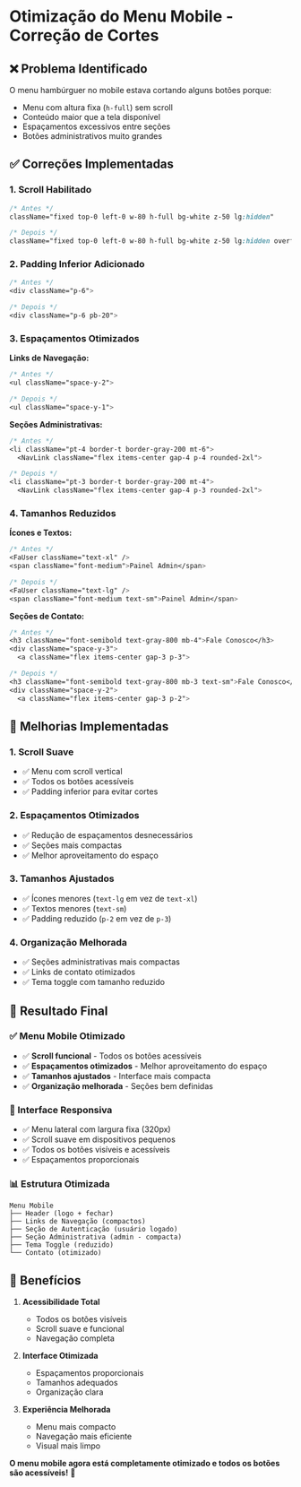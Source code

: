 # Otimização do Menu Mobile - Correção de Cortes

## ❌ **Problema Identificado**

O menu hambúrguer no mobile estava cortando alguns botões porque:
- Menu com altura fixa (`h-full`) sem scroll
- Conteúdo maior que a tela disponível
- Espaçamentos excessivos entre seções
- Botões administrativos muito grandes

## ✅ **Correções Implementadas**

### **1. Scroll Habilitado**
```css
/* Antes */
className="fixed top-0 left-0 w-80 h-full bg-white z-50 lg:hidden"

/* Depois */
className="fixed top-0 left-0 w-80 h-full bg-white z-50 lg:hidden overflow-y-auto"
```

### **2. Padding Inferior Adicionado**
```css
/* Antes */
<div className="p-6">

/* Depois */
<div className="p-6 pb-20">
```

### **3. Espaçamentos Otimizados**

**Links de Navegação:**
```css
/* Antes */
<ul className="space-y-2">

/* Depois */
<ul className="space-y-1">
```

**Seções Administrativas:**
```css
/* Antes */
<li className="pt-4 border-t border-gray-200 mt-6">
  <NavLink className="flex items-center gap-4 p-4 rounded-2xl">

/* Depois */
<li className="pt-3 border-t border-gray-200 mt-4">
  <NavLink className="flex items-center gap-4 p-3 rounded-2xl">
```

### **4. Tamanhos Reduzidos**

**Ícones e Textos:**
```css
/* Antes */
<FaUser className="text-xl" />
<span className="font-medium">Painel Admin</span>

/* Depois */
<FaUser className="text-lg" />
<span className="font-medium text-sm">Painel Admin</span>
```

**Seções de Contato:**
```css
/* Antes */
<h3 className="font-semibold text-gray-800 mb-4">Fale Conosco</h3>
<div className="space-y-3">
  <a className="flex items-center gap-3 p-3">

/* Depois */
<h3 className="font-semibold text-gray-800 mb-3 text-sm">Fale Conosco</h3>
<div className="space-y-2">
  <a className="flex items-center gap-3 p-2">
```

## 🎯 **Melhorias Implementadas**

### **1. Scroll Suave**
- ✅ Menu com scroll vertical
- ✅ Todos os botões acessíveis
- ✅ Padding inferior para evitar cortes

### **2. Espaçamentos Otimizados**
- ✅ Redução de espaçamentos desnecessários
- ✅ Seções mais compactas
- ✅ Melhor aproveitamento do espaço

### **3. Tamanhos Ajustados**
- ✅ Ícones menores (`text-lg` em vez de `text-xl`)
- ✅ Textos menores (`text-sm`)
- ✅ Padding reduzido (`p-2` em vez de `p-3`)

### **4. Organização Melhorada**
- ✅ Seções administrativas mais compactas
- ✅ Links de contato otimizados
- ✅ Tema toggle com tamanho reduzido

## 📱 **Resultado Final**

### **✅ Menu Mobile Otimizado**
- ✅ **Scroll funcional** - Todos os botões acessíveis
- ✅ **Espaçamentos otimizados** - Melhor aproveitamento do espaço
- ✅ **Tamanhos ajustados** - Interface mais compacta
- ✅ **Organização melhorada** - Seções bem definidas

### **🎨 Interface Responsiva**
- ✅ Menu lateral com largura fixa (320px)
- ✅ Scroll suave em dispositivos pequenos
- ✅ Todos os botões visíveis e acessíveis
- ✅ Espaçamentos proporcionais

### **📊 Estrutura Otimizada**
```
Menu Mobile
├── Header (logo + fechar)
├── Links de Navegação (compactos)
├── Seção de Autenticação (usuário logado)
├── Seção Administrativa (admin - compacta)
├── Tema Toggle (reduzido)
└── Contato (otimizado)
```

## 🚀 **Benefícios**

1. **Acessibilidade Total**
   - Todos os botões visíveis
   - Scroll suave e funcional
   - Navegação completa

2. **Interface Otimizada**
   - Espaçamentos proporcionais
   - Tamanhos adequados
   - Organização clara

3. **Experiência Melhorada**
   - Menu mais compacto
   - Navegação mais eficiente
   - Visual mais limpo

**O menu mobile agora está completamente otimizado e todos os botões são acessíveis!** 🎉

